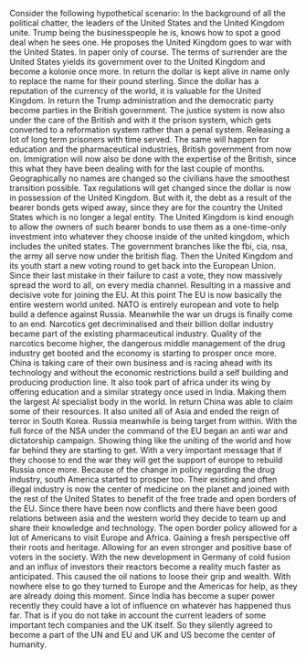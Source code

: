 Consider the following hypothetical scenario: In the background of all the political chatter, the leaders of the United States and the United Kingdom unite. Trump being the businesspeople he is, knows how to spot a good deal when he sees one. He proposes the United Kingdom goes to war with the United States. In paper only of course. The terms of surrender are the United States yields its government over to the United Kingdom and become a kolonie once more. In return the dollar is kept alive in name only to replace the name for their pound sterling. Since the dollar has a reputation of the currency of the world, it is valuable for the United Kingdom. In return the Trump administration and the democratic party become parties in the British government. The justice system is now also under the care of the British and with it the prison system, which gets converted to a reformation system rather than a penal system. Releasing a lot of long term prisoners with time served. The same will happen for education and the pharmaceutical industries, British government from now on. Immigration will now also be done with the expertise of the British, since this what they have been dealing with for the last couple of months. Geographically no names are changed so the civilians have the smoothest transition possible. Tax regulations will get changed since the dollar is now in possession of the United Kingdom. But with it, the debt as a result of the bearer bonds gets wiped away, since they are for the country the United States which is no longer a legal entity. The United Kingdom is kind enough to allow the owners of such bearer bonds to use them as a one-time-only investment into whatever they choose inside of the united kingdom, which includes the united states. The government branches like the fbi, cia, nsa, the army all serve now under the british flag. Then the United Kingdom and its youth start a new voting round to get back into the European Union. Since their last mistake in their failure to cast a vote, they now massively spread the word to all, on every media channel. Resulting in a massive and decisive vote for joining the EU. At this point The EU is now basically the entire western world united. NATO is entirely european and vote to help build a defence against Russia. Meanwhile the war un drugs is finally come to an end. Narcotics get decriminalised and their billion dollar industry became part of the existing pharmaceutical industry. Quality of the narcotics become higher, the dangerous middle management of the drug industry get booted and the economy is starting to prosper once more. China is taking care of their own business and is racing ahead with its technology and without the economic restrictions build a self building and producing production line. It also took part of africa under its wing by offering education and a similar strategy once used in India. Making them the largest AI specialist body in the world. In return China was able to claim some of their resources. It also united all of Asia and ended the reign of terror in South Korea. Russia meanwhile is being target from within. With the full force of the NSA under the command of the EU began an anti war and dictatorship campaign. Showing thing like the uniting of the world and how far behind they are starting to get. With a very important message that if they choose to end the war they will get the support of europe to rebuild Russia once more. Because of the change in policy regarding the drug industry, south America started to prosper too. Their existing and often illegal industry is now the center of medicine on the planet and joined with the rest of the United States to benefit of the free trade and open borders of the EU. Since there have been now conflicts and there have been good relations between asia and the western world they decide to team up and share their knowledge and technology. The open border policy allowed for a lot of Americans to visit Europe and Africa. Gaining a fresh perspective off their roots and heritage. Allowing for an even stronger and positive base of voters in the society. With the new development in Germany of cold fusion and an influx of investors their reactors become a reality much faster as anticipated. This caused the oil nations to loose their grip and wealth. With nowhere else to go they turned to Europe and the Americas for help, as they are already doing this moment. Since India has become a super power recently they could have a lot of influence on whatever has happened thus far. That is if you do not take in account the current leaders of some important tech companies and the UK itself. So they silently agreed to become a part of the UN and EU and UK and US become the center of humanity.
